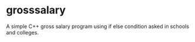 # grosssalary
A simple C++ gross salary program using if else condition asked in schools and colleges.
